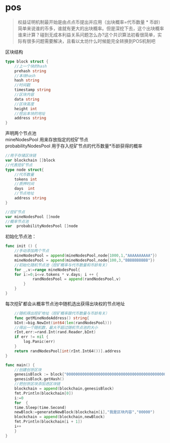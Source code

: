 # pos

>权益证明机制最开始是由点点币提出并应用（出块概率=代币数量 * 币龄） 简单来说谁的币多，谁就有更大的出块概率。但是深挖下去，这个出块概率谁来计算？碰到无成本利益关系问题怎么办?这个共识算法初看很简单，实际有很多问题需要解决，且看以太坊什么时候能完全转换到POS机制吧

区块结构

```go
type block struct {
    //上一个块的hash
    prehash string
    //本块hash
    hash string
    //时间戳
    timestamp string
    //区块内容
    data string
    //区块高度
    height int
    //挖出本块的地址
    address string
}
```

声明两个节点池\
mineNodesPool 用来存放指定的挖矿节点\
probabilityNodesPool  用于存入挖矿节点的代币数量*币龄获得的概率

```go
//用于存储区块链
var blockchain []block
//代表挖矿节点
type node struct{
    //代币数量
    tokens int
    //质押时间
    days  int
    //节点地址
    address string
}

//挖矿节点
var mineNodesPool []node
//概率节点池
var  probabilityNodesPool []node
```

初始化节点池：

```go
func init () {
    //手动添加两个节点
    mineNodesPool = append(mineNodesPool,node{1000,1,"AAAAAAAAAA"})
    mineNodesPool = append(mineNodesPool,node{100,3,"BBBBBBBBBB"})
    //初始化随机节点池（挖矿概率与代币数量和币龄有关）
    for _,v:=range mineNodesPool{
    for i:=0;i<=v.tokens * v.days; i ++ {
            randNodesPool = append(randNodesPool,v)
        }
    }
}
```

每次挖矿都会从概率节点池中随机选出获得出块权的节点地址

```go
    //随机得出挖矿地址（挖矿概率跟代币数量与币龄有关）
    func getMineNodeAddress() string{
    bInt:=big.NewInt(int64(len(randNodesPool)))
    //得出一个随机数，最大不超过随机节点池的大小
    rInt,err:=rand.Int(rand.Reader,bInt)
    if err != nil {
        log.Panic(err)
    }
    return randNodesPool[int(rInt.Int64())].address
}
```

```go
func main() {
    //创建创世区块
    genesisBlock := block{"0000000000000000000000000000000000000000000000000000000000000000","",time.Now().Format("2006-01-02 15:04:05"),"我是创世区块",1,"0000000000"}
    genesisBlock.getHash()
    //把创世区块添加进区块链
    blockchain = append(blockchain,genesisBlock)
    fmt.Println(blockchain[0])
    i:=0
    for  {
    time.Sleep(time.Second)
    newBlock:=generateNewBlock(blockchain[i],"我是区块内容","00000")
    blockchain = append(blockchain,newBlock)
    fmt.Println(blockchain[i + 1])
    i++
    }
}
```
